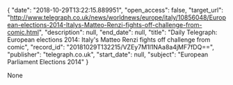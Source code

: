 {
  "date": "2018-10-29T13:22:15.889951", 
  "open_access": false, 
  "target_url": "http://www.telegraph.co.uk/news/worldnews/europe/italy/10856048/European-elections-2014-Italys-Matteo-Renzi-fights-off-challenge-from-comic.html", 
  "description": null, 
  "end_date": null, 
  "title": "Daily Telegraph: European elections 2014: Italy's Matteo Renzi fights off challenge from comic", 
  "record_id": "20181029T132215/VZEy7M1l1NAa8a4jMF7fDQ==", 
  "publisher": "telegraph.co.uk", 
  "start_date": null, 
  "subject": "European Parliament Elections 2014"
}

None